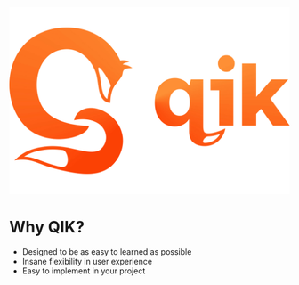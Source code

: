 ![QIK](./logo/qikLogotypOrange.svg)

# Why QIK?
- Designed to be as easy to learned as possible
- Insane flexibility in user experience
- Easy to implement in your project

# 
